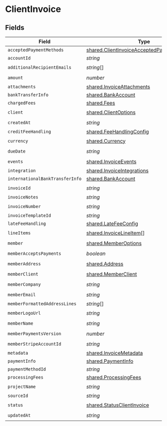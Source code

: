 # ClientInvoice


## Fields

| Field                                                                                                      | Type                                                                                                       | Required                                                                                                   | Description                                                                                                |
| ---------------------------------------------------------------------------------------------------------- | ---------------------------------------------------------------------------------------------------------- | ---------------------------------------------------------------------------------------------------------- | ---------------------------------------------------------------------------------------------------------- |
| `acceptedPaymentMethods`                                                                                   | [shared.ClientInvoiceAcceptedPaymentMethods](../../models/shared/clientinvoiceacceptedpaymentmethods.md)[] | :heavy_minus_sign:                                                                                         | N/A                                                                                                        |
| `accountId`                                                                                                | *string*                                                                                                   | :heavy_minus_sign:                                                                                         | N/A                                                                                                        |
| `additionalRecipientEmails`                                                                                | *string*[]                                                                                                 | :heavy_check_mark:                                                                                         | N/A                                                                                                        |
| `amount`                                                                                                   | *number*                                                                                                   | :heavy_check_mark:                                                                                         | N/A                                                                                                        |
| `attachments`                                                                                              | [shared.InvoiceAttachments](../../models/shared/invoiceattachments.md)                                     | :heavy_minus_sign:                                                                                         | N/A                                                                                                        |
| `bankTransferInfo`                                                                                         | [shared.BankAccount](../../models/shared/bankaccount.md)                                                   | :heavy_minus_sign:                                                                                         | N/A                                                                                                        |
| `chargedFees`                                                                                              | [shared.Fees](../../models/shared/fees.md)                                                                 | :heavy_minus_sign:                                                                                         | N/A                                                                                                        |
| `client`                                                                                                   | [shared.ClientOptions](../../models/shared/clientoptions.md)                                               | :heavy_check_mark:                                                                                         | N/A                                                                                                        |
| `createdAt`                                                                                                | *string*                                                                                                   | :heavy_check_mark:                                                                                         | N/A                                                                                                        |
| `creditFeeHandling`                                                                                        | [shared.FeeHandlingConfig](../../models/shared/feehandlingconfig.md)                                       | :heavy_minus_sign:                                                                                         | N/A                                                                                                        |
| `currency`                                                                                                 | [shared.Currency](../../models/shared/currency.md)                                                         | :heavy_check_mark:                                                                                         | N/A                                                                                                        |
| `dueDate`                                                                                                  | *string*                                                                                                   | :heavy_check_mark:                                                                                         | N/A                                                                                                        |
| `events`                                                                                                   | [shared.InvoiceEvents](../../models/shared/invoiceevents.md)                                               | :heavy_check_mark:                                                                                         | N/A                                                                                                        |
| `integration`                                                                                              | [shared.InvoiceIntegrations](../../models/shared/invoiceintegrations.md)                                   | :heavy_minus_sign:                                                                                         | N/A                                                                                                        |
| `internationalBankTransferInfo`                                                                            | [shared.BankAccount](../../models/shared/bankaccount.md)                                                   | :heavy_minus_sign:                                                                                         | N/A                                                                                                        |
| `invoiceId`                                                                                                | *string*                                                                                                   | :heavy_check_mark:                                                                                         | N/A                                                                                                        |
| `invoiceNotes`                                                                                             | *string*                                                                                                   | :heavy_minus_sign:                                                                                         | N/A                                                                                                        |
| `invoiceNumber`                                                                                            | *string*                                                                                                   | :heavy_check_mark:                                                                                         | N/A                                                                                                        |
| `invoiceTemplateId`                                                                                        | *string*                                                                                                   | :heavy_minus_sign:                                                                                         | N/A                                                                                                        |
| `lateFeeHandling`                                                                                          | [shared.LateFeeConfig](../../models/shared/latefeeconfig.md)                                               | :heavy_minus_sign:                                                                                         | N/A                                                                                                        |
| `lineItems`                                                                                                | [shared.InvoiceLineItem](../../models/shared/invoicelineitem.md)[]                                         | :heavy_check_mark:                                                                                         | N/A                                                                                                        |
| `member`                                                                                                   | [shared.MemberOptions](../../models/shared/memberoptions.md)                                               | :heavy_check_mark:                                                                                         | N/A                                                                                                        |
| `memberAcceptsPayments`                                                                                    | *boolean*                                                                                                  | :heavy_check_mark:                                                                                         | N/A                                                                                                        |
| `memberAddress`                                                                                            | [shared.Address](../../models/shared/address.md)                                                           | :heavy_check_mark:                                                                                         | N/A                                                                                                        |
| `memberClient`                                                                                             | [shared.MemberClient](../../models/shared/memberclient.md)                                                 | :heavy_check_mark:                                                                                         | N/A                                                                                                        |
| `memberCompany`                                                                                            | *string*                                                                                                   | :heavy_check_mark:                                                                                         | N/A                                                                                                        |
| `memberEmail`                                                                                              | *string*                                                                                                   | :heavy_check_mark:                                                                                         | N/A                                                                                                        |
| `memberFormattedAddressLines`                                                                              | *string*[]                                                                                                 | :heavy_minus_sign:                                                                                         | N/A                                                                                                        |
| `memberLogoUrl`                                                                                            | *string*                                                                                                   | :heavy_check_mark:                                                                                         | N/A                                                                                                        |
| `memberName`                                                                                               | *string*                                                                                                   | :heavy_check_mark:                                                                                         | N/A                                                                                                        |
| `memberPaymentsVersion`                                                                                    | *number*                                                                                                   | :heavy_check_mark:                                                                                         | N/A                                                                                                        |
| `memberStripeAccountId`                                                                                    | *string*                                                                                                   | :heavy_check_mark:                                                                                         | N/A                                                                                                        |
| `metadata`                                                                                                 | [shared.InvoiceMetadata](../../models/shared/invoicemetadata.md)                                           | :heavy_minus_sign:                                                                                         | N/A                                                                                                        |
| `paymentInfo`                                                                                              | [shared.PaymentInfo](../../models/shared/paymentinfo.md)                                                   | :heavy_minus_sign:                                                                                         | N/A                                                                                                        |
| `paymentMethodId`                                                                                          | *string*                                                                                                   | :heavy_minus_sign:                                                                                         | N/A                                                                                                        |
| `processingFees`                                                                                           | [shared.ProcessingFees](../../models/shared/processingfees.md)                                             | :heavy_minus_sign:                                                                                         | N/A                                                                                                        |
| `projectName`                                                                                              | *string*                                                                                                   | :heavy_check_mark:                                                                                         | N/A                                                                                                        |
| `sourceId`                                                                                                 | *string*                                                                                                   | :heavy_minus_sign:                                                                                         | N/A                                                                                                        |
| `status`                                                                                                   | [shared.StatusClientInvoice](../../models/shared/statusclientinvoice.md)                                   | :heavy_check_mark:                                                                                         | N/A                                                                                                        |
| `updatedAt`                                                                                                | *string*                                                                                                   | :heavy_check_mark:                                                                                         | N/A                                                                                                        |